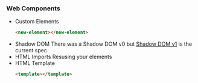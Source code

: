 ### Web Components

* Custom Elements
  ```html
  <new-element></new-element>
  ```
* Shadow DOM
  There was a Shadow DOM v0 but [Shadow DOM v1](https://www.w3.org/TR/shadow-dom/) is the current spec.
* HTML Imports
  Resusing your elements
* HTML Template
  ```html
  <template></template>
  ```